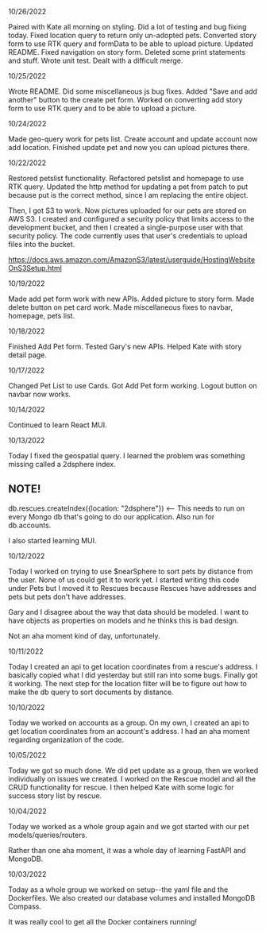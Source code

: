 10/26/2022

Paired with Kate all morning on styling. Did a lot of testing and bug fixing today. Fixed location query to return only un-adopted pets. Converted story form to use RTK query and formData to be able to upload picture. Updated README. Fixed navigation on story form. Deleted some print statements and stuff. Wrote unit test. Dealt with a difficult merge.


10/25/2022

Wrote README. Did some miscellaneous js bug fixes. Added "Save and add another" button to the create pet form. Worked on converting add story form to use RTK query and to be able to upload a picture.


10/24/2022

Made geo-query work for pets list. Create account and update account now add
location. Finished update pet and now you can upload pictures there.


10/22/2022

Restored petslist functionality. Refactored petslist and homepage to use RTK query.
Updated the http method for updating a pet from patch to put because put is the
correct method, since I am replacing the entire object.

Then, I got S3 to work. Now pictures uploaded for our pets are stored on AWS S3.
I created and configured a security policy that limits access to the development
bucket, and then I created a single-purpose user with that security policy. The
code currently uses that user's credentials to upload files into the bucket.

https://docs.aws.amazon.com/AmazonS3/latest/userguide/HostingWebsiteOnS3Setup.html


10/19/2022

Made add pet form work with new APIs. Added picture to story form. Made delete
button on pet card work. Made miscellaneous fixes to navbar, homepage, pets list.


10/18/2022

Finished Add Pet form. Tested Gary's new APIs. Helped Kate with story detail page.


10/17/2022

Changed Pet List to use Cards. Got Add Pet form working. Logout button on navbar
now works.


10/14/2022

Continued to learn React MUI.


10/13/2022

Today I fixed the geospatial query. I learned the problem was something missing
called a 2dsphere index.
## NOTE!
db.rescues.createIndex({location: "2dsphere"}) <-- This needs to run on every
Mongo db that's going to do our application. Also run for db.accounts.

I also started learning MUI.


10/12/2022

Today I worked on trying to use $nearSphere to sort pets by distance from the
user. None of us could get it to work yet. I started writing this code under Pets
but I moved it to Rescues because Rescues have addresses and pets but pets don't
have addresses.

Gary and I disagree about the way that data should be modeled. I want to have
objects as properties on models and he thinks this is bad design.

Not an aha moment kind of day, unfortunately.


10/11/2022

Today I created an api to get location coordinates from a rescue's address. I
basically copied what I did yesterday but still ran into some bugs. Finally got
it working. The next step for the location filter will be to figure out how to
make the db query to sort documents by distance.


10/10/2022

Today we worked on accounts as a group. On my own, I created an api to get
location coordinates from an account's address. I had an aha moment regarding
organization of the code.

10/05/2022

Today we got so much done. We did pet update as a group, then we worked
individually on issues we created. I worked on the Rescue model and all
the CRUD functionality for rescue. I then helped Kate with some logic for
success story list by rescue.


10/04/2022

Today we worked as a whole group again and we got started with our pet models/queries/routers.

Rather than one aha moment, it was a whole day of learning FastAPI and MongoDB.


10/03/2022

Today as a whole group we worked on setup--the yaml file and the Dockerfiles. We
also created our database volumes and installed MongoDB Compass.

It was really cool to get all the Docker containers running!
